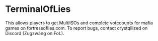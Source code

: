 # TerminalOfLies
This allows players to get MultiISOs and complete votecounts for mafia games on fortressoflies.com. To report bugs, contact crystqllized on Discord (Zugzwang on FoL).
